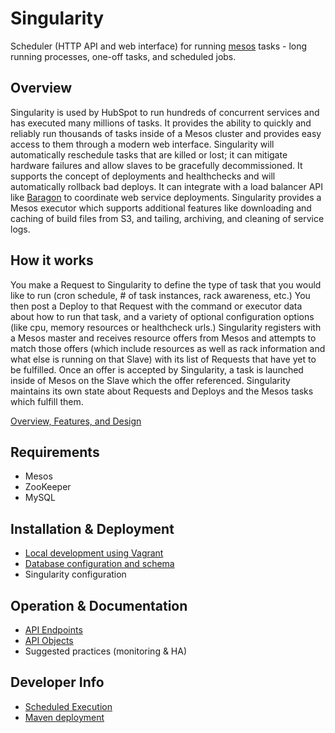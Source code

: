 # Singularity

Scheduler (HTTP API and web interface) for running [mesos](http://mesos.apache.org/) tasks - long running processes, one-off tasks, and scheduled jobs.

## Overview

Singularity is used by HubSpot to run hundreds of concurrent services and has executed many millions of tasks. It provides the ability to quickly and reliably run thousands of tasks inside of a Mesos cluster and provides easy access to them through a modern web interface. Singularity will automatically reschedule tasks that are killed or lost; it can mitigate hardware failures and allow slaves to be gracefully decommissioned. It supports the concept of deployments and healthchecks and will automatically rollback bad deploys. It can integrate with a load balancer API like [Baragon](https://github.com/HubSpot/Baragon) to coordinate web service deployments. Singularity provides a Mesos executor which supports additional features like downloading and caching of build files from S3, and tailing, archiving, and cleaning of service logs.

## How it works

You make a Request to Singularity to define the type of task that you would like to run (cron schedule, # of task instances, rack awareness, etc.) You then post a Deploy to that Request with the command or executor data about how to run that task, and a variety of optional configuration options (like cpu, memory resources or healthcheck urls.) Singularity registers with a Mesos master and receives resource offers from Mesos and attempts to match those offers (which include resources as well as rack information and what else is running on that Slave) with its list of Requests that have yet to be fulfilled. Once an offer is accepted by Singularity, a task is launched inside of Mesos on the Slave which the offer referenced. Singularity maintains its own state about Requests and Deploys and the Mesos tasks which fulfill them.

[Overview, Features, and Design](overview.md)

## Requirements

- Mesos
- ZooKeeper
- MySQL

## Installation & Deployment

- [Local development using Vagrant](vagrant.md)
- [Database configuration and schema](database.md)
- Singularity configuration

## Operation & Documentation

- [API Endpoints](SingularityService/api.md)
- [API Objects](SingularityService/objects.md)
- Suggested practices (monitoring & HA)

## Developer Info

- [Scheduled Execution](scheduled.md)
- [Maven deployment](maven.md)
